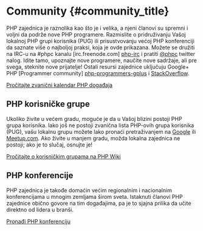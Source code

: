 # Community {#community_title}

PHP zajednica je raznolika kao što je i velika, a njeni članovi su spremni i voljni da podrže nove PHP programere. 
Razmislite o pridruživanju Vašoj lokalnoj PHP grupi korisnika (PUG) ili prisustvovanju većoj PHP konferenciji da 
saznate više o najboljoj praksi, koja je ovde prikazana. Možete se družiti na IRC-u na #phpc kanalu [irc.freenode.com]
[php-irc] i pratiti [@phpc][phpc-twitter] twitter nalog. Idite tamo, upoznajte nove programere, naučite nove sadržaje, 
ali pre svega, steknite nove prijatelje! Ostali resursi zajednice uključuju Google+ PHP [Programmer community]
[php-programmers-gplus] i [StackOverflow][php-so].

[Pročitajte zvanični kalendar PHP događaja][php-calendar]

## PHP korisničke grupe

Ukoliko živite u većem gradu, moguće je da u Vašoj blizini postoji PHP grupa korisnika. Iako još ne postoji zvanična 
lista PHP-ovih grupa korisnika (PUG), vašu lokalnu grupu možete lako pronaći pretraživanjem na [Google][google] ili 
[Meetup.com][meetup]. Ako živite u manjem gradu, možda lokalna zajednica ne postoji; ako je to slučaj, osnujte je!

[Pročitajte o korisničkim grupama na PHP Wiki][php-wiki]

## PHP konferencije

PHP zajednica je takođe domaćin većim regionalnim i nacionalnim konferencijama u mnogim zemljama širom sveta. Istaknuti 
članovi PHP zajednice obično govore na tim događajima, pa je to sjajna prilika da učite direktno od lidera u branši.

[Pronađi PHP konferenciju][php-conf]

[php-calendar]: http://www.php.net/cal.php
[google]: https://www.google.com/search?q=php+user+group+near+me
[meetup]: http://www.meetup.com/find/
[php-wiki]: https://wiki.php.net/usergroups
[php-conf]: http://php.net/conferences/index.php
[phpc-twitter]: https://twitter.com/phpc
[php-programmers-gplus]: https://plus.google.com/u/0/communities/104245651975268426012
[php-irc]: http://webchat.freenode.net/
[php-so]: http://stackoverflow.com/questions/tagged/php

